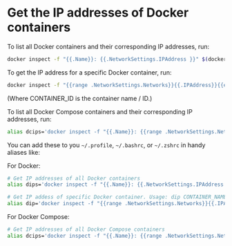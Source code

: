 # Get the IP addresses of Docker containers


To list all Docker containers and their corresponding IP addresses, run:
```bash
docker inspect -f "{{.Name}}: {{.NetworkSettings.IPAddress }}" $(docker ps -aq)
```

To get the IP address for a specific Docker container, run:

```bash
docker inspect -f "{{range .NetworkSettings.Networks}}{{.IPAddress}}{{end}}" CONTAINER_ID
```

(Where CONTAINER_ID is the container name / ID.)


To list all Docker Compose containers and their corresponding IP addresses, run:
```bash
alias dcips='docker inspect -f "{{.Name}}: {{range .NetworkSettings.Networks}}{{.IPAddress}}{{end}}" $(docker ps -aq) | cut -c2-'
```

You can add these to you `~/.profile`, `~/.bashrc`, or `~/.zshrc` in handy aliases like:

For Docker:
```bash
# Get IP addresses of all Docker containers
alias dips='docker inspect -f "{{.Name}}: {{.NetworkSettings.IPAddress }}" $(docker ps -aq)'

# Get IP addess of specific Docker container. Usage: dip CONTAINER_NAME_OR_ID
alias dip='docker inspect -f "{{range .NetworkSettings.Networks}}{{.IPAddress}}{{end}}"'
```

For Docker Compose:
```bash
# Get IP addresses of all Docker Compose containers
alias dcips='docker inspect -f "{{.Name}}: {{range .NetworkSettings.Networks}}{{.IPAddress}}{{end}}" $(docker ps -aq) | cut -c2-'
```
